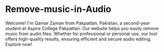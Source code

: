 # Remove-music-in-Audio
Welcome! I'm Qamar Zaman from Pakpattan, Pakistan, a second-year student at Aspire College Pakpattan. Our website helps you easily remove music from audio files. Whether for professional or personal use, our tool offers high-quality results, ensuring efficient and secure audio editing. Explore now!
